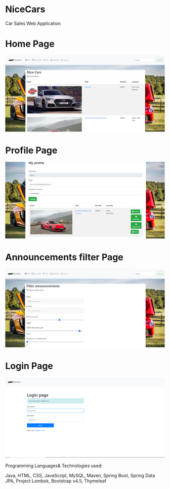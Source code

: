 # NiceCars
Car Sales Web Application

# Home Page
![Capture](Capture.PNG)

# Profile Page
![Capture2](Capture2.PNG)

# Announcements filter Page
![Capture3](Capture3.PNG)

# Login Page
![Capture4](Capture4.PNG)

Programming Languages& Technologies used:

Java,
HTML, CSS, JavaScript,
MySQL,
Maven,
Spring Boot,
Spring Data JPA,
Project Lombok,
Bootstrap v4.5,
Thymeleaf

